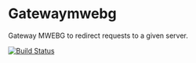 # Gatewaymwebg
Gateway MWEBG to redirect requests to a given server.

[![Build Status](https://api.travis-ci.org/DanielDanteDosSantosViana/gatewaymwebg.svg)](https://api.travis-ci.org/DanielDanteDosSantosViana/gatewaymwebg.svg?branch=master)
